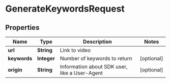 

# GenerateKeywordsRequest


## Properties

| Name | Type | Description | Notes |
|------------ | ------------- | ------------- | -------------|
|**url** | **String** | Link to video |  |
|**keywords** | **Integer** | Number of keywords to return |  [optional] |
|**origin** | **String** | Information about SDK user, like a User-Agent |  [optional] |



